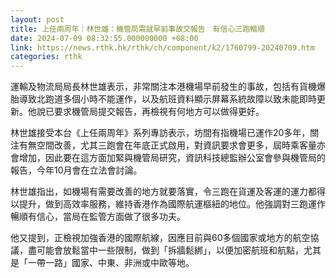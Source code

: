 ```yaml
---
layout: post
title: 上任兩周年｜林世雄：機管局需就早前事故交報告　有信心三跑暢順
date: 2024-07-09 08:32:55.000000000 +08:00
link: https://news.rthk.hk/rthk/ch/component/k2/1760799-20240709.htm
categories: rthk
---
```


運輸及物流局局長林世雄表示，非常關注本港機場早前發生的事故，包括有貨機爆胎導致北跑道多個小時不能運作，以及航班資料顯示屏幕系統故障以致未能即時更新。他說已要求機管局提交報告，再檢視有何地方可以做得更好。

林世雄接受本台《上任兩周年》系列專訪表示，坊間有指機場已運作20多年，關注有無空間改善，尤其三跑會在年底正式啟用，對資訊要求會更多，屆時乘客量亦會增加，因此要在這方面加緊與機管局研究，資訊科技總監辦公室會參與機管局的報告，今年10月會在立法會討論。

林世雄指出，如機場有需要改善的地方就要落實，令三跑在貨運及客運的運力都得以提升，做到高效率服務，維持香港作為國際航運樞紐的地位。他強調對三跑運作暢順有信心，當局在監管方面做了很多功夫。

他又提到，正檢視加強香港的國際航線，因應目前與60多個國家或地方的航空協議，盡可能會放鬆當中一些限制，做到「拆牆鬆綁」，以便加密航班和航點，尤其是「一帶一路」國家、中東、非洲或中歐等地。
